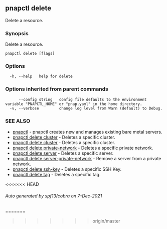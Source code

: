 ## pnapctl delete

Delete a resource.

### Synopsis

Delete a resource.

```
pnapctl delete [flags]
```

### Options

```
  -h, --help   help for delete
```

### Options inherited from parent commands

```
      --config string   config file defaults to the environment variable "PNAPCTL_HOME" or "pnap.yaml" in the home directory.
  -v, --verbose         change log level from Warn (default) to Debug.
```

### SEE ALSO

* [pnapctl](pnapctl.md)	 - pnapctl creates new and manages existing bare metal servers.
* [pnapctl delete cluster](pnapctl_delete_cluster.md)	 - Deletes a specific cluster.
* [pnapctl delete cluster](pnapctl_delete_cluster.md)	 - Deletes a specific cluster.
* [pnapctl delete private-network](pnapctl_delete_private-network.md)	 - Deletes a specific private network.
* [pnapctl delete server](pnapctl_delete_server.md)	 - Deletes a specific server.
* [pnapctl delete server-private-network](pnapctl_delete_server-private-network.md)	 - Remove a server from a private network.
* [pnapctl delete ssh-key](pnapctl_delete_ssh-key.md)	 - Deletes a specific SSH Key.
* [pnapctl delete tag](pnapctl_delete_tag.md)	 - Deletes a specific tag.

<<<<<<< HEAD
###### Auto generated by spf13/cobra on 7-Dec-2021
=======
>>>>>>> origin/master
